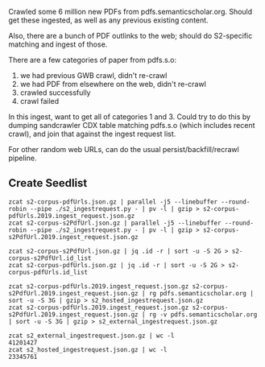 
Crawled some 6 million new PDFs from pdfs.semanticscholar.org. Should get these
ingested, as well as any previous existing content.

Also, there are a bunch of PDF outlinks to the web; should do S2-specific
matching and ingest of those.

There are a few categories of paper from pdfs.s.o:

1. we had previous GWB crawl, didn't re-crawl
2. we had PDF from elsewhere on the web, didn't re-crawl
3. crawled successfully
4. crawl failed

In this ingest, want to get all of categories 1 and 3. Could try to do this by
dumping sandcrawler CDX table matching pdfs.s.o (which includes recent crawl),
and join that against the ingest request list.

For other random web URLs, can do the usual persist/backfill/recrawl pipeline.

## Create Seedlist

    zcat s2-corpus-pdfUrls.json.gz | parallel -j5 --linebuffer --round-robin --pipe ./s2_ingestrequest.py - | pv -l | gzip > s2-corpus-pdfUrls.2019.ingest_request.json.gz
    zcat s2-corpus-s2PdfUrl.json.gz | parallel -j5 --linebuffer --round-robin --pipe ./s2_ingestrequest.py - | pv -l | gzip > s2-corpus-s2PdfUrl.2019.ingest_request.json.gz

    zcat s2-corpus-s2PdfUrl.json.gz | jq .id -r | sort -u -S 2G > s2-corpus-s2PdfUrl.id_list
    zcat s2-corpus-pdfUrls.json.gz | jq .id -r | sort -u -S 2G > s2-corpus-pdfUrls.id_list

    zcat s2-corpus-pdfUrls.2019.ingest_request.json.gz s2-corpus-s2PdfUrl.2019.ingest_request.json.gz | rg pdfs.semanticscholar.org | sort -u -S 3G | gzip > s2_hosted_ingestrequest.json.gz
    zcat s2-corpus-pdfUrls.2019.ingest_request.json.gz s2-corpus-s2PdfUrl.2019.ingest_request.json.gz | rg -v pdfs.semanticscholar.org | sort -u -S 3G | gzip > s2_external_ingestrequest.json.gz

    zcat s2_external_ingestrequest.json.gz | wc -l
    41201427
    zcat s2_hosted_ingestrequest.json.gz | wc -l
    23345761
